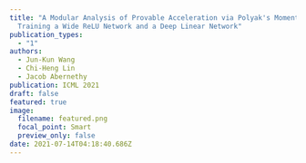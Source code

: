 ```yaml
---
title: "A Modular Analysis of Provable Acceleration via Polyak's Momentum:
  Training a Wide ReLU Network and a Deep Linear Network"
publication_types:
  - "1"
authors:
  - Jun-Kun Wang
  - Chi-Heng Lin
  - Jacob Abernethy
publication: ICML 2021
draft: false
featured: true
image:
  filename: featured.png
  focal_point: Smart
  preview_only: false
date: 2021-07-14T04:18:40.686Z
---
```

